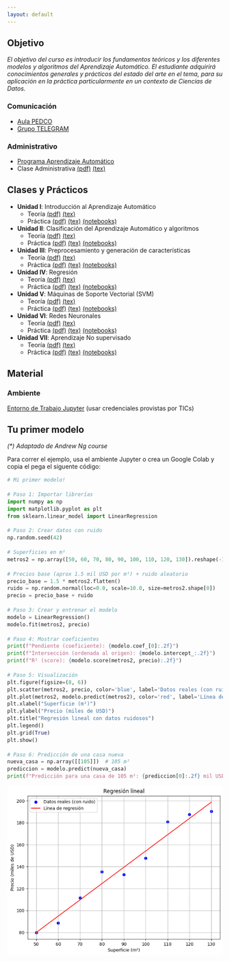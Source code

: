 ```yaml
---
layout: default
---
```


## Objetivo

_El objetivo del curso es introducir los fundamentos teóricos y los diferentes modelos y algoritmos del Aprendizaje Automático._ 
_El estudiante adquirirá conocimientos generales y prácticos del estado del arte en el tema, para su aplicación en la práctica particularmente en un contexto de Ciencias de Datos._


### Comunicación

* [Aula PEDCO](https://pedco.uncoma.edu.ar/course/view.php?id=9477)
* [Grupo TELEGRAM](https://t.me/+O4K7jtf60Qw5ODIx)

### Administrativo

* [Programa Aprendizaje Automático](/docs/Administrativa/02%20Aprendizaje%20Automatico.docx.pdf)
* Clase Administrativa [(pdf)](/docs/Administrativa/EIDA_Admin.pdf) [(tex)](/docs/Administrativa/EIDA_Admin.zip)

## Clases y Prácticos

* **Unidad I**: Introducción al Aprendizaje Automático
  * Teoría [(pdf)](/docs/Administrativa/EIDA_Admin.pdf) [(tex)](/docs/Administrativa/EIDA_Admin.zip)
  * Práctica [(pdf)](https://pedco.uncoma.edu.ar/course/view.php?id=9477) [(tex)](https://pedco.uncoma.edu.ar/course/view.php?id=9477) [(notebooks)](https://pedco.uncoma.edu.ar/course/view.php?id=9477)
* **Unidad II**:  Clasificación del Aprendizaje Automático y
algoritmos
  * Teoría [(pdf)](https://pedco.uncoma.edu.ar/course/view.php?id=9477) [(tex)](https://pedco.uncoma.edu.ar/course/view.php?id=9477)
  * Práctica [(pdf)](https://pedco.uncoma.edu.ar/course/view.php?id=9477) [(tex)](https://pedco.uncoma.edu.ar/course/view.php?id=9477) [(notebooks)](https://pedco.uncoma.edu.ar/course/view.php?id=9477)
* **Unidad III**: Preprocesamiento y generación de características
  * Teoría [(pdf)](https://pedco.uncoma.edu.ar/course/view.php?id=9477) [(tex)](https://pedco.uncoma.edu.ar/course/view.php?id=9477) 
  * Práctica [(pdf)](https://pedco.uncoma.edu.ar/course/view.php?id=9477) [(tex)](https://pedco.uncoma.edu.ar/course/view.php?id=9477) [(notebooks)](https://pedco.uncoma.edu.ar/course/view.php?id=9477)
* **Unidad IV**: Regresión
  * Teoría [(pdf)](https://pedco.uncoma.edu.ar/course/view.php?id=9477) [(tex)](https://pedco.uncoma.edu.ar/course/view.php?id=9477)
  * Práctica [(pdf)](https://pedco.uncoma.edu.ar/course/view.php?id=9477) [(tex)](https://pedco.uncoma.edu.ar/course/view.php?id=9477) [(notebooks)](https://pedco.uncoma.edu.ar/course/view.php?id=9477)
* **Unidad V**: Máquinas de Soporte Vectorial (SVM)
  * Teoría [(pdf)](https://pedco.uncoma.edu.ar/course/view.php?id=9477) [(tex)](https://pedco.uncoma.edu.ar/course/view.php?id=9477)
  * Práctica [(pdf)](https://pedco.uncoma.edu.ar/course/view.php?id=9477) [(tex)](https://pedco.uncoma.edu.ar/course/view.php?id=9477) [(notebooks)](https://pedco.uncoma.edu.ar/course/view.php?id=9477)
* **Unidad VI**: Redes Neuronales
  * Teoría [(pdf)](https://pedco.uncoma.edu.ar/course/view.php?id=9477) [(tex)](https://pedco.uncoma.edu.ar/course/view.php?id=9477)
  * Práctica [(pdf)](https://pedco.uncoma.edu.ar/course/view.php?id=9477) [(tex)](https://pedco.uncoma.edu.ar/course/view.php?id=9477) [(notebooks)](https://pedco.uncoma.edu.ar/course/view.php?id=9477)
* **Unidad VII**: Aprendizaje No supervisado
  * Teoría [(pdf)](https://pedco.uncoma.edu.ar/course/view.php?id=9477) [(tex)](https://pedco.uncoma.edu.ar/course/view.php?id=9477)
  * Práctica [(pdf)](https://pedco.uncoma.edu.ar/course/view.php?id=9477) [(tex)](https://pedco.uncoma.edu.ar/course/view.php?id=9477) [(notebooks)](https://pedco.uncoma.edu.ar/course/view.php?id=9477)


## Material

### Ambiente
[Entorno de Trabajo Jupyter](https://jupyter.fi.uncoma.edu.ar/hub/login?next=%2Fhub%2F) (usar credenciales provistas por TICs)

## Tu primer modelo

_(*) Adaptado de Andrew Ng course_

Para correr el ejemplo, usa el ambiente Jupyter o crea un Google Colab y copia
el pega el siguente código:

```python
# Mi primer modelo!

# Paso 1: Importar librerías
import numpy as np
import matplotlib.pyplot as plt
from sklearn.linear_model import LinearRegression

# Paso 2: Crear datos con ruido
np.random.seed(42)

# Superficies en m²
metros2 = np.array([50, 60, 70, 80, 90, 100, 110, 120, 130]).reshape(-1, 1)

# Precios base (aprox 1.5 mil USD por m²) + ruido aleatorio
precio_base = 1.5 * metros2.flatten()
ruido = np.random.normal(loc=0.0, scale=10.0, size=metros2.shape[0])
precio = precio_base + ruido

# Paso 3: Crear y entrenar el modelo
modelo = LinearRegression()
modelo.fit(metros2, precio)

# Paso 4: Mostrar coeficientes
print(f"Pendiente (coeficiente): {modelo.coef_[0]:.2f}")
print(f"Intersección (ordenada al origen): {modelo.intercept_:.2f}")
print(f"R² (score): {modelo.score(metros2, precio):.2f}")

# Paso 5: Visualización
plt.figure(figsize=(8, 6))
plt.scatter(metros2, precio, color='blue', label='Datos reales (con ruido)')
plt.plot(metros2, modelo.predict(metros2), color='red', label='Línea de regresión')
plt.xlabel("Superficie (m²)")
plt.ylabel("Precio (miles de USD)")
plt.title("Regresión lineal con datos ruidosos")
plt.legend()
plt.grid(True)
plt.show()

# Paso 6: Predicción de una casa nueva
nueva_casa = np.array([[105]])  # 105 m²
prediccion = modelo.predict(nueva_casa)
print(f"Predicción para una casa de 105 m²: {prediccion[0]:.2f} mil USD")
```
![Regresión](/assets/img/regression.png)